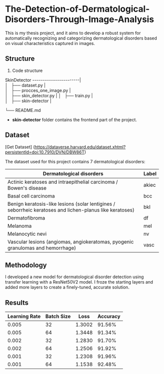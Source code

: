 # The-Detection-of-Dermatological-Disorders-Through-Image-Analysis

This is my thesis project, and it aims to develop a robust system for automatically recognizing and categorizing dermatological disorders based on visual characteristics captured in images.

**Structure**
-

1. Code structure

SkinDetector
------------------------|     
 │   ├── dataset.py      |           
 │   ├── procces_one_image.py    |            
 │   ├── skin_detector.py |
 │   ├── train.py          |       
 │   ├── skin-detector          |      
 
 └── README.md     

 * **skin-detector** folder contains the frontend part of the project.


**Dataset**
-

[Get Dataset] (https://dataverse.harvard.edu/dataset.xhtml?persistentId=doi:10.7910/DVN/DBW86T)

The dataset used for this project contains 7 dermatological disorders:


Dermatological disorders | Label | 
------------ | ------------- | 
Actinic keratoses and intraepithelial carcinoma / Bowen's disease | akiec | 
Basal cell carcinoma | bcc |
Benign keratosis-like lesions (solar lentigines / seborrheic keratoses and lichen-planus like keratoses) | bkl | 
Dermatofibroma | df | 
Melanoma | mel | 
Melanocytic nevi | nv | 
Vascular lesions (angiomas, angiokeratomas, pyogenic granulomas and hemorrhage)  | vasc | 

**Methodology**
-

 I developed a new model for dermatological disorder detection using transfer learning with a ResNet50V2 model. I froze the starting layers and added more layers to create a finely-tuned, accurate solution.

 
**Results**
-

Learning Rate | Batch Size | Loss| Accuracy
------------ | ------------- | ------------- | ------------- | 
0.005 | 32 | 1.3002 | 91.56%
0.005| 64 | 1.3448 | 91.34%
0.002 | 32 | 1.2830 | 91.70%
0.002 | 64 | 1.2506 | 91.92%
0.001 | 32 | 1.2308 | 91.96%
0.001 | 64 | 1.1538 | 92.48%






